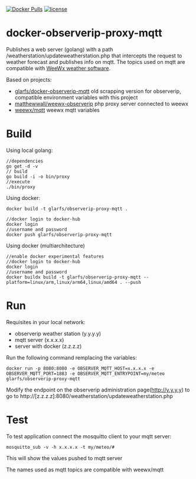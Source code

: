 [![Docker Pulls](https://img.shields.io/docker/pulls/glarfs/observerip-proxy-mqtt.svg)](https://hub.docker.com/r/glarfs/observerip-proxy-mqtt/)
[![license](https://img.shields.io/github/license/glarfs/docker-observerip-proxy-mqtt.svg)](https://github.com/glarfs/docker-observerip-proxy-mqtt/blob/master/LICENSE)
# docker-observerip-proxy-mqtt

Publishes a web server (golang) with a path /weatherstation/updateweatherstation.php that intercepts the request to weather forecast and publishes info on mqtt. The topics used on mqtt are compatible with [WeeWx weather software](https://github.com/weewx/weewx).

Based on projects: 
* [glarfs/docker-observerip-mqtt](https://github.com/glarfs/docker-observerip-mqtt) old scrapping version for observerip, compatible environment variables with this project
* [matthewwall/weewx-observerip](https://github.com/matthewwall/weewx-observerip) php proxy server connected to weewx
* [weewx/mqtt](https://github.com/weewx/weewx/wiki/mqtt) weewx mqtt variables


# Build

Using local golang:
```
//dependencies
go get -d -v
// build
go build -i -o bin/proxy
//execute
./bin/proxy
```

Using docker:
```
docker build -t glarfs/observerip-proxy-mqtt .

//docker login to docker-hub
docker login
//username and password
docker push glarfs/observerip-proxy-mqtt
```

Using docker (multiarchitecture)
```
//enable docker experimental features
//docker login to docker-hub
docker login
//username and password
docker buildx build -t glarfs/observerip-proxy-mqtt --platform=linux/arm,linux/arm64,linux/amd64 . --push
```

# Run

Requisites in your local network:
* observerip weather station (y.y.y.y)
* mqtt server (x.x.x.x)
* server with docker (z.z.z.z)

Run the following command remplacing the variables:

```
docker run -p 8080:8080 -e OBSERVER_MQTT_HOST=x.x.x.x -e OBSERVER_MQTT_PORT=1883 -e OBSERVER_MQTT_ENTRYPOINT=my/meteo glarfs/observerip-proxy-mqtt
```

Modify the endpoint on the observerip administration page(http://y.y.y.y) to go to http://[z.z.z.z]:8080/weatherstation/updateweatherstation.php


# Test

To test application connect the mosquitto client to your mqtt server:
```
mosquitto_sub -v -h x.x.x.x -t my/meteo/#
```
This will show the values pushed to mqtt server

The names used as mqtt topics are compatible with weewx/mqtt
